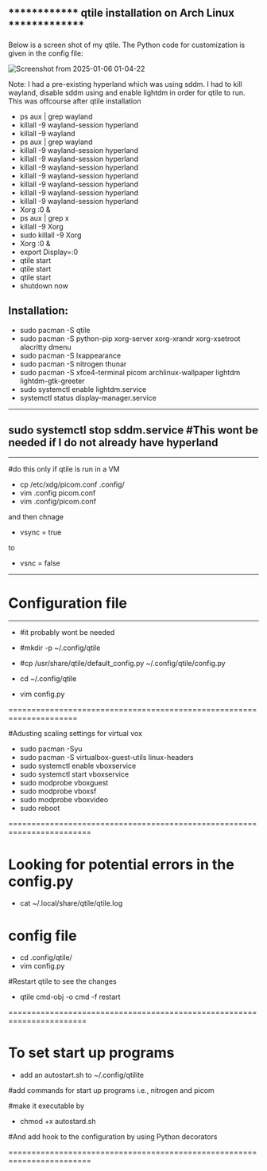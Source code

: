 

************ qtile installation on Arch Linux *************
-------------------------------------------------------------
Below is a screen shot of my qtile. The Python code for customization is given in the config file:

![Screenshot from 2025-01-06 01-04-22](https://github.com/user-attachments/assets/f35ac613-a606-4ca1-8c68-cd98bad02ba3)


Note: I had a pre-existing hyperland which was using sddm. I had to kill wayland, disable sddm using  and enable lightdm 
in order for qtile to run. This was offcourse after qtile installation

- ps aux | grep wayland
- killall -9 wayland-session hyperland
- killall -9 wayland
- ps aux | grep wayland
- killall -9 wayland-session hyperland
- killall -9 wayland-session hyperland
- killall -9 wayland-session hyperland
- killall -9 wayland-session hyperland
- killall -9 wayland-session hyperland
- killall -9 wayland-session hyperland
- killall -9 wayland-session hyperland
- Xorg :0 &
- ps aux | grep x
- killall -9 Xorg
- sudo killall -9 Xorg
- Xorg :0 &
- export Display=:0
- qtile start
- qtile start
- qtile start
- shutdown now




Installation:
-------------
- sudo pacman -S qtile
- sudo pacman -S python-pip xorg-server xorg-xrandr xorg-xsetroot alacritty dmenu
- sudo pacman -S lxappearance
- sudo pacman -S nitrogen thunar
- sudo pacman -S xfce4-terminal picom archlinux-wallpaper lightdm lightdm-gtk-greeter
- sudo systemctl enable lightdm.service
- systemctl status display-manager.service

---------------------------------
sudo systemctl stop sddm.service    #This wont be needed if I do not already have hyperland
---------------------------------


-------------------------------
#do this only if qtile is run in a VM

- cp /etc/xdg/picom.conf .config/
- vim .config picom.conf
- vim .config/picom.conf

and then  chnage
 
- vsync = true

to 

- vsnc = false
----------------------------------




# Configuration file
--------------------
- #it probably wont be needed
- #mkdir -p ~/.config/qtile
- #cp /usr/share/qtile/default_config.py ~/.config/qtile/config.py


- cd ~/.config/qtile
- vim config.py


=====================================================================

#Adusting scaling settings for virtual vox

- sudo pacman -Syu
- sudo pacman -S virtualbox-guest-utils linux-headers
- sudo systemctl enable vboxservice
- sudo systemctl start vboxservice
- sudo modprobe vboxguest
- sudo modprobe vboxsf
- sudo modprobe vboxvideo
- sudo reboot


========================================================================



# Looking for potential errors in the config.py

- cat ~/.local/share/qtile/qtile.log


# config file

- cd .config/qtile/
- vim config.py


#Restart qtile to see the changes
- qtile cmd-obj -o cmd -f restart

=======================================================================
# To set start up programs
- add an autostart.sh to ~/.config/qtilite

#add commands for start up programs i.e., nitrogen and picom 

#make it executable by

- chmod +x autostard.sh


#And add hook to the configuration by using Python decorators


========================================================================



